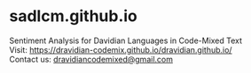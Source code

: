 # sadlcm.github.io
Sentiment Analysis for Davidian Languages in Code-Mixed Text <br/>
Visit: https://dravidian-codemix.github.io/dravidian.github.io/ <br/>
Contact us: dravidiancodemixed@gmail.com
